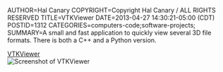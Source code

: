 AUTHOR=Hal Canary
COPYRIGHT=Copyright Hal Canary / ALL RIGHTS RESERVED
TITLE=VTKViewer
DATE=2013-04-27 14:30:21-05:00 (CDT)
POSTID=1312
CATEGORIES=computers-code;software-projects;
SUMMARY=A small and fast application to quickly view several 3D file formats.  There is both a C++ and a Python version.

[VTKViewer](https://github.com/HalCanary/vtkviewer)  
![Screenshot of VTKViewer](https://halcanary.org/images/barbell.png)

